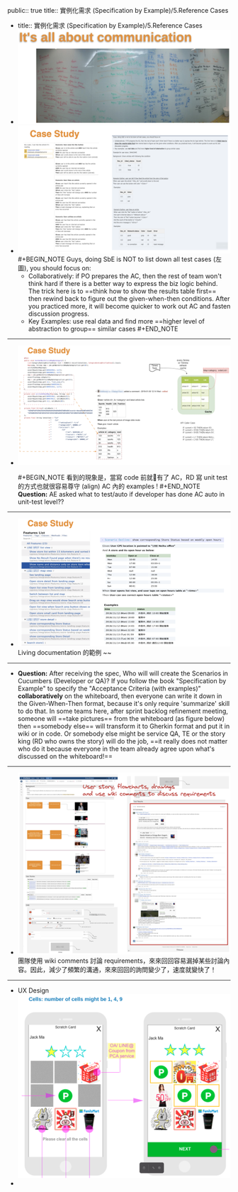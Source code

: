 public:: true
title:: 實例化需求 (Specification by Example)/5.Reference Cases

- title:: 實例化需求 (Specification by Example)/5.Reference Cases
- ![image.png](../assets/image_1657010935189_0.png)
- ![image.png](../assets/image_1657011600167_0.png)
  #+BEGIN_NOTE
  Guys, doing SbE is NOT to list down all test cases (左圖), you should focus on:
  * Collaboratively: if PO prepares the AC, then the rest of team won't think hard if there is a better way to express the biz logic behind. The trick here is to ==think how to show the results table first== then rewind back to  figure out the given-when-then conditions. After you practiced more, it will become quicker to work out AC and fasten discussion progress.
  * Key Examples: use real data and find more ==higher level of abstraction to group== similar cases
  #+END_NOTE
- ---
- ![image.png](../assets/image_1657011914880_0.png)
  
  #+BEGIN_NOTE
  看到的現象是，當寫 code 前就有了 AC，RD 寫 unit test 的方式也就很容易尊守 (align) AC 內的 examples !
  #+END_NOTE 
  __Question:__ AE asked what to test/auto if developer has done AC auto in unit-test level??
- ---
- ![image.png](../assets/image_1657012150667_0.png)
  Living documentation 的範例 ~~
- ---
- __Question:__ After receiving the spec, Who will will create the Scenarios in Cucumbers (Developer or QA)?
  If you follow the book "Specification by Example" to specify the "Acceptance Criteria (with examples)" **collaboratively** on the whiteboard, then everyone can write it down in the Given-When-Then format, because it's only require 'summarize' skill to do that.
  In some teams here, after sprint backlog refinement meeting, someone will ==take pictures== from the whiteboard (as figure below) then ==somebody else== will transform it to Gherkin format and put it in wiki or in code.
  Or somebody else might be service QA, TE or the story king (RD who owns the story) will do the job, ==it really does not matter who do it because everyone in the team already agree upon what's discussed on the whiteboard!==
- ---
- ![image.png](../assets/image_1657020558882_0.png) 
  團隊使用 wiki comments 討論 requirements，來來回回容易漏掉某些討論內容。因此，減少了頻繁的溝通，來來回回的詢問變少了，速度就變快了！
- ---
- UX Design
  ![scratchcard_ux.png](../assets/scratchcard_ux_1657602507710_0.png)
-